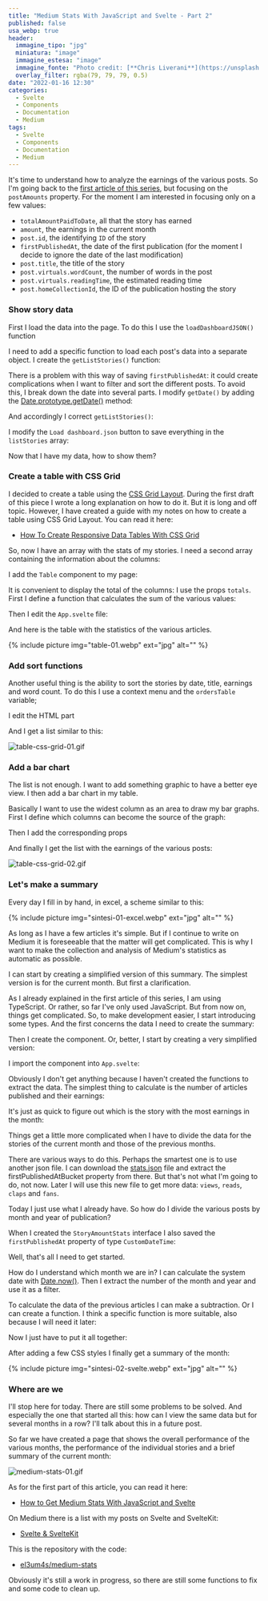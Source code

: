 ```yaml
---
title: "Medium Stats With JavaScript and Svelte - Part 2"
published: false
usa_webp: true
header:
  immagine_tipo: "jpg"
  miniatura: "image"
  immagine_estesa: "image"
  immagine_fonte: "Photo credit: [**Chris Liverani**](https://unsplash.com/@chrisliverani)"
  overlay_filter: rgba(79, 79, 79, 0.5)
date: "2022-01-16 12:30"
categories:
  - Svelte
  - Components
  - Documentation
  - Medium
tags:
  - Svelte
  - Components
  - Documentation
  - Medium
---
```


It's time to understand how to analyze the earnings of the various posts. So I'm going back to the [first article of this series](https://blog.stranianelli.com/medium-stats-with-javascript-and-svelte-part-1/), but focusing on the `postAmounts` property. For the moment I am interested in focusing only on a few values:

- `totalAmountPaidToDate`, all that the story has earned
- `amount`, the earnings in the current month
- `post.id`, the identifying `ID` of the story
- `firstPublishedAt`, the date of the first publication (for the moment I decide to ignore the date of the last modification)
- `post.title`, the title of the story
- `post.virtuals.wordCount`, the number of words in the post
- `post.virtuals.readingTime`, the estimated reading time
- `post.homeCollectionId`, the ID of the publication hosting the story

### Show story data

First I load the data into the page. To do this I use the `loadDashboardJSON()` function

<script src="https://gist.github.com/el3um4s/23176172d22b1aa10992d4b334c0d6e5.js"></script>

I need to add a specific function to load each post's data into a separate object. I create the `getListStories()` function:

<script src="https://gist.github.com/el3um4s/8df8518e9ee282b9caf2ffb668864311.js"></script>

There is a problem with this way of saving `firstPublishedAt`: it could create complications when I want to filter and sort the different posts. To avoid this, I break down the date into several parts. I modify `getDate()` by adding the [Date.prototype.getDate()](https://developer.mozilla.org/en-US/docs/Web/JavaScript/Reference/Global_Objects/Date/getDate) method:

<script src="https://gist.github.com/el3um4s/080e983706ddd5aac58b27d57f8b2636.js"></script>

And accordingly I correct `getListStories()`:

<script src="https://gist.github.com/el3um4s/9496949b16d873ef55e49f9c47ef6e56.js"></script>

I modify the `Load dashboard.json` button to save everything in the `listStories` array:

<script src="https://gist.github.com/el3um4s/4a73598e5022882c5b550041efd2ab03.js"></script>

Now that I have my data, how to show them?

### Create a table with CSS Grid

I decided to create a table using the [CSS Grid Layout](https://developer.mozilla.org/en-US/docs/Web/CSS/CSS_Grid_Layout). During the first draft of this piece I wrote a long explanation on how to do it. But it is long and off topic. However, I have created a guide with my notes on how to create a table using CSS Grid Layout. You can read it here:

- [How To Create Responsive Data Tables With CSS Grid](https://betterprogramming.pub/how-to-create-responsive-data-tables-with-css-grid-9e0a37394450)

So, now I have an array with the stats of my stories. I need a second array containing the information about the columns:

<script src="https://gist.github.com/el3um4s/996ca253a154a1098e8052d92d45bcfd.js"></script>

I add the `Table` component to my page:

<script src="https://gist.github.com/el3um4s/3e06359a59643f05136cd4f62b8c99ba.js"></script>

It is convenient to display the total of the columns: I use the props `totals`. First I define a function that calculates the sum of the various values:

<script src="https://gist.github.com/el3um4s/d09fee9f825ab6e4e3431f9d60149d7e.js"></script>

Then I edit the `App.svelte` file:

<script src="https://gist.github.com/el3um4s/ceaaeceba2cc1e70fe49680895568251.js"></script>

And here is the table with the statistics of the various articles.

{% include picture img="table-01.webp" ext="jpg" alt="" %}

### Add sort functions

Another useful thing is the ability to sort the stories by date, title, earnings and word count. To do this I use a context menu and the `ordersTable` variable;

<script src="https://gist.github.com/el3um4s/8dc4f496ce884da596d149cad9886e85.js"></script>

I edit the HTML part

<script src="https://gist.github.com/el3um4s/586c90b5e02337359efef18c1044168c.js"></script>

And I get a list similar to this:

![table-css-grid-01.gif](https://raw.githubusercontent.com/el3um4s/strani-anelli-blog/master/_posts/2022/2022-01-14-come-scaricare-le-statistiche-di-medium-part-2/table-css-grid-01.gif)

### Add a bar chart

The list is not enough. I want to add something graphic to have a better eye view. I then add a bar chart in my table.

Basically I want to use the widest column as an area to draw my bar graphs. First I define which columns can become the source of the graph:

<script src="https://gist.github.com/el3um4s/63ec7a384657d6665bca91f3aea7cfb9.js"></script>

Then I add the corresponding props

<script src="https://gist.github.com/el3um4s/6bf11b700ae87e26a19c46cc359104bb.js"></script>

And finally I get the list with the earnings of the various posts:

![table-css-grid-02.gif](https://raw.githubusercontent.com/el3um4s/strani-anelli-blog/master/_posts/2022/2022-01-14-come-scaricare-le-statistiche-di-medium-part-2/table-css-grid-02.gif)

### Let's make a summary

Every day I fill in by hand, in excel, a scheme similar to this:

{% include picture img="sintesi-01-excel.webp" ext="jpg" alt="" %}

As long as I have a few articles it's simple. But if I continue to write on Medium it is foreseeable that the matter will get complicated. This is why I want to make the collection and analysis of Medium's statistics as automatic as possible.

I can start by creating a simplified version of this summary. The simplest version is for the current month. But first a clarification.

As I already explained in the first article of this series, I am using TypeScript. Or rather, so far I've only used JavaScript. But from now on, things get complicated. So, to make development easier, I start introducing some types. And the first concerns the data I need to create the summary:

<script src="https://gist.github.com/el3um4s/a29f4701a02647ca4cf93540531d71ae.js"></script>

Then I create the component. Or, better, I start by creating a very simplified version:

<script src="https://gist.github.com/el3um4s/8ed05694b516e1f6093f2a9706bae59e.js"></script>

I import the component into `App.svelte`:

<script src="https://gist.github.com/el3um4s/137d5d7a17f05a2f25498401d784e349.js"></script>

Obviously I don't get anything because I haven't created the functions to extract the data. The simplest thing to calculate is the number of articles published and their earnings:

<script src="https://gist.github.com/el3um4s/ca626d84801fbd3c0ea64238931ff0ca.js"></script>

It's just as quick to figure out which is the story with the most earnings in the month:

<script src="https://gist.github.com/el3um4s/5843b70900b1feb50d795883c6e75563.js"></script>

Things get a little more complicated when I have to divide the data for the stories of the current month and those of the previous months.

There are various ways to do this. Perhaps the smartest one is to use another json file. I can download the [stats.json](https://medium.com/me/stats?format=json&count=1000) file and extract the firstPublishedAtBucket property from there. But that's not what I'm going to do, not now. Later I will use this new file to get more data: `views`, `reads`, `claps` and `fans`.

Today I just use what I already have. So how do I divide the various posts by month and year of publication?

When I created the `StoryAmountStats` interface I also saved the` firstPublishedAt` property of type `CustomDateTime`:

<script src="https://gist.github.com/el3um4s/13f691a15f0dce4beae7c5088df8c5ed.js"></script>

Well, that's all I need to get started.

How do I understand which month we are in? I can calculate the system date with [Date.now()](https://developer.mozilla.org/en-US/docs/Web/JavaScript/Reference/Global_Objects/Date/now). Then I extract the number of the month and year and use it as a filter.

<script src="https://gist.github.com/el3um4s/72be5684147d0bd51f75b4aedcc7562a.js"></script>

To calculate the data of the previous articles I can make a subtraction. Or I can create a function. I think a specific function is more suitable, also because I will need it later:

<script src="https://gist.github.com/el3um4s/dca2c9ff2d188d1c1a1fb552b9df0e24.js"></script>

Now I just have to put it all together:

<script src="https://gist.github.com/el3um4s/133eedc098c5d65b7495e06d8ce1c318.js"></script>

After adding a few CSS styles I finally get a summary of the month:

{% include picture img="sintesi-02-svelte.webp" ext="jpg" alt="" %}

### Where are we

I'll stop here for today. There are still some problems to be solved. And especially the one that started all this: how can I view the same data but for several months in a row? I'll talk about this in a future post.

So far we have created a page that shows the overall performance of the various months, the performance of the individual stories and a brief summary of the current month:

![medium-stats-01.gif](https://raw.githubusercontent.com/el3um4s/strani-anelli-blog/master/_posts/2022/2022-01-14-come-scaricare-le-statistiche-di-medium-part-2/medium-stats-01.gif)

As for the first part of this article, you can read it here:

- [How to Get Medium Stats With JavaScript and Svelte](https://blog.stranianelli.com/medium-stats-with-javascript-and-svelte-part-1/)

On Medium there is a list with my posts on Svelte and SvelteKit:

- [Svelte & SvelteKit](https://el3um4s.medium.com/list/svelte-sveltekit-bf5be8834fbf)

This is the repository with the code:

- [el3um4s/medium-stats](https://github.com/el3um4s/medium-stats)

Obviously it's still a work in progress, so there are still some functions to fix and some code to clean up.
